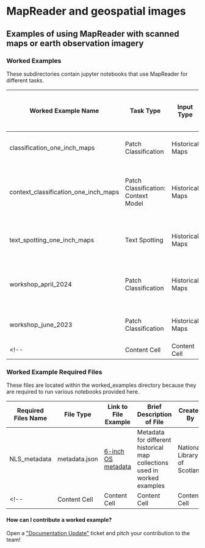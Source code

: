 # MapReader and geospatial images 
## Examples of using MapReader with scanned maps or earth observation imagery

### Worked Examples 

These subdirectories contain jupyter notebooks that use MapReader for different tasks.

| Worked Example Name  | Task Type | Input Type | Link to Input Data Source | Brief Description of What Notebook Does | Output Type | Created By |
| ------------- | ------------- | ------------- | ------------- | ------------- | ------------- | ------------- |
| classification_one_inch_maps  | Patch Classification| Historical Maps | https://cloud.maptiler.com/tiles/uk-osgb63k1885/ | Classify patches from OS 1-inch maps | MapReader patch output  | Kasra Hosseini, Rosie Wood |
| context_classification_one_inch_maps | Patch Classification: Context Model | Historical Maps | https://cloud.maptiler.com/tiles/uk-osgb63k1885/ | Classify patches from OS 1-inch maps using context models | Rosie Wood |
|text_spotting_one_inch_maps | Text Spotting | Historical Maps | https://cloud.maptiler.com/tiles/uk-osgb63k1885/ | Detect & Recognize text on OS 1-inch maps | Rosie Wood |
| workshop_april_2024 | Patch Classification | Historical Maps | https://cloud.maptiler.com/tiles/uk-osgb10k1888/ | Classify patches from OS 6-inch 2nd edition maps | Rosie Wood |
| workshop_june_2023 | Patch Classification | Historical Maps | TBC | Classify patches from OS maps | Rosie Wood, Katie McDonough |
<!--| Content Cell  | Content Cell  | Content Cell  | Content Cell  | Content Cell  | Content Cell  | Content Cell  |-->


### Worked Example Required Files

These files are located within the worked_examples directory because they are required to run various notebooks provided here.

| Required Files Name  |  File Type | Link to File Example | Brief Description of File | Created By |
| ------------- | ------------- | ------------- | ------------- | ------------- |
| NLS_metadata  | metadata.json | [6-inch OS metadata](https://github.com/Living-with-machines/MapReader/blob/main/worked_examples/geospatial/NLS_metadata/metadata_OS_Six_Inch_GB_WFS_light.json) | Metadata for different historical map collections used in worked examples | National Library of Scotland  | 
<!--| Content Cell  | Content Cell  | Content Cell  | Content Cell  | Content Cell  |-->

#### How can I contribute a worked example?
Open a ["Documentation Update"](https://github.com/Living-with-machines/MapReader/issues/new?assignees=&labels=documentation&projects=&template=documentation_update.md&title=) ticket and pitch your contribution to the team!

